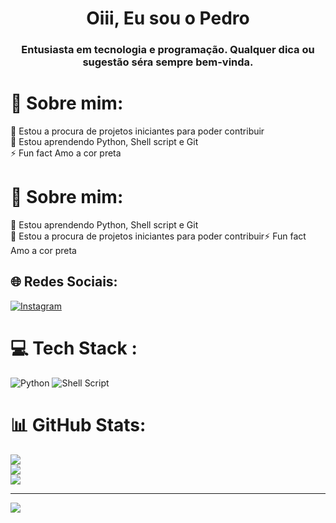 <h1 align="center">Oiii, Eu sou o Pedro</h1>
<h3 align="center">Entusiasta em tecnologia e programação. Qualquer dica ou sugestão séra sempre bem-vinda.</h3>

# 💫 Sobre mim:
👯 Estou a procura de projetos iniciantes para poder contribuir<br>🌱 Estou aprendendo Python, Shell script e Git<br>⚡ Fun fact Amo a cor preta


# 💫 Sobre mim:
🌱 Estou aprendendo Python, Shell script e Git<br>👯 Estou a procura de projetos iniciantes para poder contribuir⚡ Fun fact Amo a cor preta

## 🌐 Redes Sociais:
[![Instagram](https://img.shields.io/badge/Instagram-%23E4405F.svg?logo=Instagram&logoColor=white)](https://instagram.com/ppedra3) 

# 💻 Tech Stack :
![Python](https://img.shields.io/badge/python-3670A0?style=plastic&logo=python&logoColor=ffdd54) ![Shell Script](https://img.shields.io/badge/shell_script-%23121011.svg?style=plastic&logo=gnu-bash&logoColor=white)
# 📊 GitHub Stats:
![](https://github-readme-stats.vercel.app/api?username=ppdra&theme=dark&hide_border=false&include_all_commits=false&count_private=true)<br/>
![](https://github-readme-streak-stats.herokuapp.com/?user=ppdra&theme=dark&hide_border=false)<br/>
![](https://github-readme-stats.vercel.app/api/top-langs/?username=ppdra&theme=dark&hide_border=false&include_all_commits=false&count_private=true&layout=compact)

---
[![](https://visitcount.itsvg.in/api?id=ppdra&icon=8&color=10)](https://visitcount.itsvg.in)

<!-- Proudly created with GPRM ( https://gprm.itsvg.in ) -->
